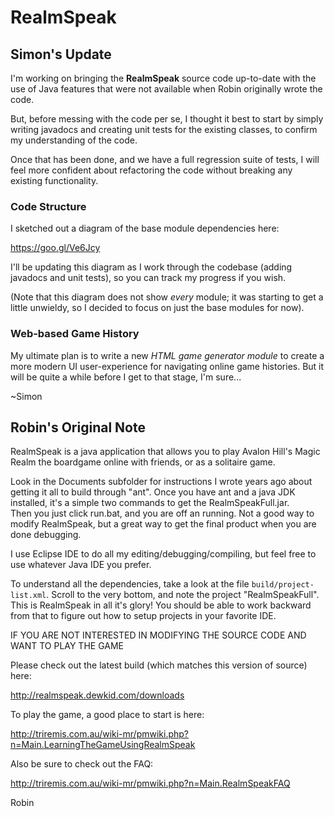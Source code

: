 # RealmSpeak


## Simon's Update

I'm working on bringing the **RealmSpeak** source code up-to-date with the
use of Java features that were not available when Robin originally wrote 
the code.

But, before messing with the code per se, I thought it best to start by
simply writing javadocs and creating unit tests for the existing classes,
to confirm my understanding of the code. 

Once that has been done, and we have a full regression suite of tests, I will
feel more confident about refactoring the code without breaking any 
existing functionality.


### Code Structure

I sketched out a diagram of the base module dependencies here:

https://goo.gl/Ve6Jcy

I'll be updating this diagram as I work through the codebase (adding javadocs 
and unit tests), so you can track my progress if you wish.

(Note that this diagram does not show _every_ module; it was starting to 
get a little unwieldy, so I decided to focus on just the base modules for now).



### Web-based Game History

My ultimate plan is to write a new _HTML game generator module_ to create 
a more modern UI user-experience for navigating online game histories. But
it will be quite a while before I get to that stage, I'm sure...


~Simon



## Robin's Original Note

RealmSpeak is a java application that allows you to play Avalon Hill's 
Magic Realm the boardgame online with friends, or as a solitaire game.

Look in the Documents subfolder for instructions I wrote years ago about 
getting it all to build through "ant". Once you have ant and a java JDK 
installed, it's a simple two commands to get the RealmSpeakFull.jar.  
Then you just click run.bat, and you are off an running.  Not a good way to 
modify RealmSpeak, but a great way to get the final product when you are done 
debugging.

I use Eclipse IDE to do all my editing/debugging/compiling, but feel free to 
use whatever Java IDE you prefer.

To understand all the dependencies, take a look at the file 
`build/project-list.xml`.  Scroll to the very bottom, and note the project 
"RealmSpeakFull".  This is RealmSpeak in all it's glory!  You should be able 
to work backward from that to figure out how to setup projects in your 
favorite IDE.

IF YOU ARE NOT INTERESTED IN MODIFYING THE SOURCE CODE AND WANT TO PLAY THE GAME

Please check out the latest build (which matches this version of source) here:

  http://realmspeak.dewkid.com/downloads

To play the game, a good place to start is here:

  http://triremis.com.au/wiki-mr/pmwiki.php?n=Main.LearningTheGameUsingRealmSpeak

Also be sure to check out the FAQ:

  http://triremis.com.au/wiki-mr/pmwiki.php?n=Main.RealmSpeakFAQ
  
Robin
